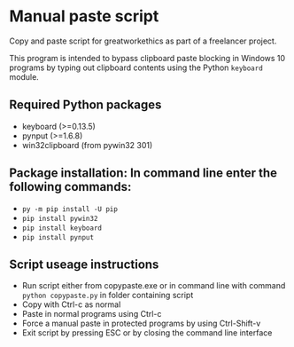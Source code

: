 # Manual paste script
Copy and paste script for greatworkethics as part of a freelancer project.

This program is intended to bypass clipboard paste blocking in Windows 10 programs by typing out clipboard contents using the Python ```keyboard``` module.

## Required Python packages
* keyboard (>=0.13.5)
* pynput (>=1.6.8)
* win32clipboard (from pywin32 301)

## Package installation: In command line enter the following commands:
* ```py -m pip install -U pip```
* ```pip install pywin32```
* ```pip install keyboard```
* ```pip install pynput```

## Script useage instructions
* Run script either from copypaste.exe or in command line with command ```python copypaste.py``` in folder containing script
* Copy with Ctrl-c as normal
* Paste in normal programs using Ctrl-c
* Force a manual paste in protected programs by using Ctrl-Shift-v
* Exit script by pressing ESC or by closing the command line interface

